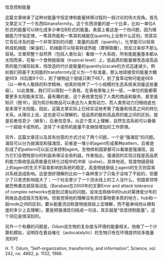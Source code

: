 信息控制能量

这篇文章继承了这种对能量守恒定律和能量转移过程的一般讨论的伟大视角。首先文章定义了一个东西叫transformity。这个东西测量的是一个比率，比如一单位A形式的能量可以转化成多少单位B形式的能量。表面上看这是一个伪问题，因为根据能力守恒定律，一焦耳热能和一焦耳机械能在quantity上没有什么区别。但其实它背后涉及的是一个非常深刻的问题：能量的品质（quanlity）。化学能可以轻易转成机械能（柴油机），机械能可以轻易转成热能（摩擦取暖），但反过来却不那么容易。文章把整个自然界（包括人类社会）看做一个大系统，所有能能量基本都从太阳而来，在每一个食物链层级（tropical level）上，低品质的能量被改造成高品质的能力储存起来，但改造的代价是能量的quantity以scale的方式迅速减少。例如我们把基于太阳能的transformity定义为一个标准量，那么地球接受的能量大概是6E9（6后面9个0），到了植物这个层级只剩下6E7，到了食草动物可能是6E6（以一种令人敬佩的科学精神，他真的培养了一个小规模的生态系统来测量这些量级）。 以此类推，我们可以得到一个表格，在表格里每上升一层，一单位的能都需要更多太阳能来实现。最有趣的是，这个表格里包括了人类的商品和服务，甚至是知识（图书）。因为知识和商品可以表达为人类劳动力，而人类劳动力归根结底也是来源于太阳能。因此，这篇文章实际上已经实证地考察了能量和信息之间的转化关系。从理论上说，这也是可以理解的，低品质的能和高品质的能之间的区别，就是前者信息少（熵多），后者信息多。从这个意义上理解，自然生态系统可以看做一个超级卡诺热机，违背了卡诺热机能量不变熵恒增加的工作原理。


另外，这篇文章还以及其有创意的方式讨论了两个问题，一个是“强涌现”的问题。涌现可以分为弱涌现和强涌现，前者是一堆小的agent形成某种pattern，后者是形成了的pattern可以反过来控制agent。生物体和国家都可以看做是强涌现，因为它们会牺牲部分的利益来保证全局利益。作者指出，强涌现的实现过程是高品质的能力吸收低品质能量在转化过程中的冲突（pulse）。具体地说，低食物链层级上的agent的生灭不容易影响到系统的稳定，高食物链层级上agent的生灭则容易对系统造成影响。这是很好理解的比如一个森林里少了只兔子没啥了不起的，但要少了只老虎影响就大了；一个社会里少了一个流水线上的工人没什么，但国家领导被恐怖袭击就容易动乱（Barabasi在2000年的文章Error and attack tolerance of complex networks也提到过类似的问题，说攻击网络中的hub对幂律度分布的网络会造成毁灭性影响。但我觉得他的理解没有抓住事物更本质的地方，hub和一般node之间的区别，要从能量流动和食物链层级上去理解，而不能单纯地从拥有度的多少上去理解）。要是把强涌现归结成一句话，其实就是“信息控制能量”。这个洞见是很深刻的。


另外一个有趣的问题是，Odum说生物的复杂度与环境的能量相关。他做了一个计算机模拟，证明存在着自催化（autocatalytic）的生物只有在环境提供较多能量流的时

H. T. Odum, “Self-organization, transformity, and information”, Science, vol. 242, no. 4882, p. 1132, 1988.



